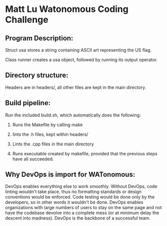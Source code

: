 # Matt Lu Watonomous Coding Challenge

## Program Description: 

Struct usa stores a string containing ASCII art representing the US flag. 

Class runner creates a usa object, followed by running its output operator. 


## Directory structure: 

Headers are in headers/, all other files are kept in the main directory. 


## Build pipeline: 

Run the included build.sh, which automatically does the following: 

1. Runs the Makefile by calling make

2. lints the .h files, kept within headers/

3. Lints the .cpp files in the main directory

4. Runs executable created by makefile, provided that the previous steps have all succeeded. 


## Why DevOps is import for WATonomous: 

DevOps enables everything else to work smoothly. Without DevOps, code linting wouldn't take place, thus no formatting standards or design conventions would be enforced. Code testing would be done only by the developers, so in other words it wouldn't be done. DevOps enables organizations with large numbers of users to stay on the same page and not have the codebase devolve into a complete mess (or at minimum delay the descent into madness). DevOps is the backbone of a successful team. 
